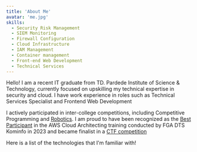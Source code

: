 ```yaml
---
title: 'About Me'
avatar: 'me.jpg'
skills:
  - Security Risk Management
  - SIEM Monitoring
  - Firewall Configuration
  - Cloud Infrastructure
  - IAM Management
  - Container management
  - Front-end Web Development
  - Technical Services
---
```


Hello! I am a recent IT graduate from TD. Pardede Institute of Science & Technology, currently focused on upskilling my technical expertise in security and cloud. I have work experience in roles such as Technical Services Specialist and Frontend Web Development

I actively participated in inter-college competitions, including Competitive Programming and [Robotics](https://media.licdn.com/dms/image/D562DAQG9te4v5g6_gQ/profile-treasury-image-shrink_800_800/0/1685088701322?e=1694714400&v=beta&t=81-TJ4PEBvkey6MD1RNnP8JlxF4vijhclZmwALWf0lg). I am proud to have been recognized as the [Best Participant](https://drive.google.com/file/d/1p87DUOSbFr_pXUzlb2REX9ng-1KrXfTz/view?usp=drive_link) in the AWS Cloud Architecting training conducted by FGA DTS Kominfo in 2023 and became finalist in a [CTF competition](https://www.linkedin.com/feed/update/urn:li:activity:7072551764813631488/)

Here is a list of the technologies that I'm familiar with!
